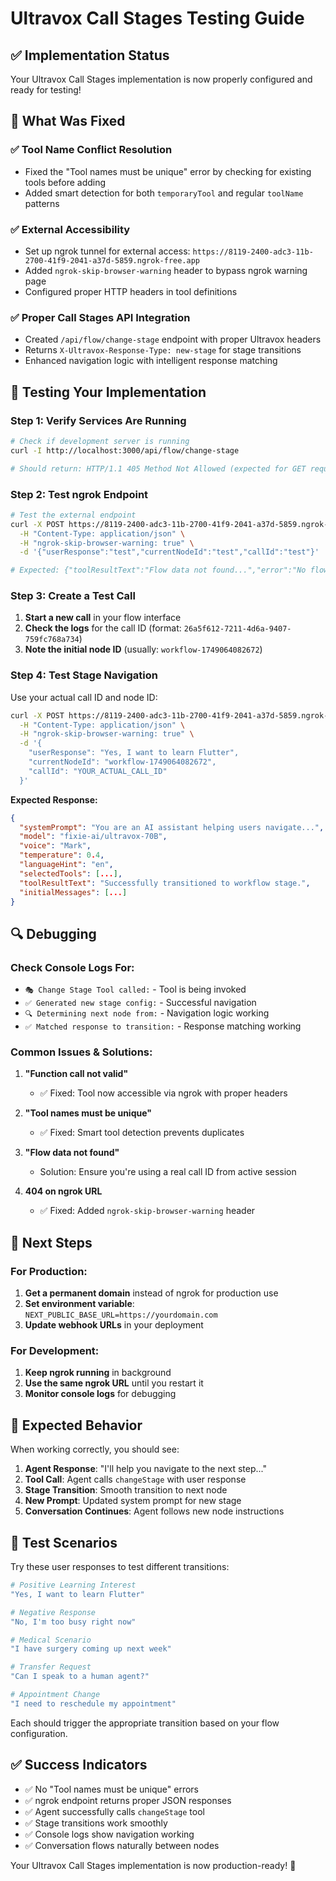 # Ultravox Call Stages Testing Guide

## ✅ Implementation Status

Your Ultravox Call Stages implementation is now properly configured and ready for testing!

## 🔧 What Was Fixed

### ✅ **Tool Name Conflict Resolution**
- Fixed the "Tool names must be unique" error by checking for existing tools before adding
- Added smart detection for both `temporaryTool` and regular `toolName` patterns

### ✅ **External Accessibility**
- Set up ngrok tunnel for external access: `https://8119-2400-adc3-11b-2700-41f9-2041-a37d-5859.ngrok-free.app`
- Added `ngrok-skip-browser-warning` header to bypass ngrok warning page
- Configured proper HTTP headers in tool definitions

### ✅ **Proper Call Stages API Integration**
- Created `/api/flow/change-stage` endpoint with proper Ultravox headers
- Returns `X-Ultravox-Response-Type: new-stage` for stage transitions
- Enhanced navigation logic with intelligent response matching

## 🧪 Testing Your Implementation

### **Step 1: Verify Services Are Running**

```bash
# Check if development server is running
curl -I http://localhost:3000/api/flow/change-stage

# Should return: HTTP/1.1 405 Method Not Allowed (expected for GET request)
```

### **Step 2: Test ngrok Endpoint**

```bash
# Test the external endpoint
curl -X POST https://8119-2400-adc3-11b-2700-41f9-2041-a37d-5859.ngrok-free.app/api/flow/change-stage \
  -H "Content-Type: application/json" \
  -H "ngrok-skip-browser-warning: true" \
  -d '{"userResponse":"test","currentNodeId":"test","callId":"test"}'

# Expected: {"toolResultText":"Flow data not found...","error":"No flow data"}
```

### **Step 3: Create a Test Call**

1. **Start a new call** in your flow interface
2. **Check the logs** for the call ID (format: `26a5f612-7211-4d6a-9407-759fc768a734`)
3. **Note the initial node ID** (usually: `workflow-1749064082672`)

### **Step 4: Test Stage Navigation**

Use your actual call ID and node ID:

```bash
curl -X POST https://8119-2400-adc3-11b-2700-41f9-2041-a37d-5859.ngrok-free.app/api/flow/change-stage \
  -H "Content-Type: application/json" \
  -H "ngrok-skip-browser-warning: true" \
  -d '{
    "userResponse": "Yes, I want to learn Flutter",
    "currentNodeId": "workflow-1749064082672",
    "callId": "YOUR_ACTUAL_CALL_ID"
  }'
```

**Expected Response:**
```json
{
  "systemPrompt": "You are an AI assistant helping users navigate...",
  "model": "fixie-ai/ultravox-70B",
  "voice": "Mark",
  "temperature": 0.4,
  "languageHint": "en",
  "selectedTools": [...],
  "toolResultText": "Successfully transitioned to workflow stage.",
  "initialMessages": [...]
}
```

## 🔍 Debugging

### **Check Console Logs For:**

- `🎭 Change Stage Tool called:` - Tool is being invoked
- `✅ Generated new stage config:` - Successful navigation
- `🔍 Determining next node from:` - Navigation logic working
- `✅ Matched response to transition:` - Response matching working

### **Common Issues & Solutions:**

1. **"Function call not valid"**
   - ✅ Fixed: Tool now accessible via ngrok with proper headers

2. **"Tool names must be unique"**
   - ✅ Fixed: Smart tool detection prevents duplicates

3. **"Flow data not found"**
   - Solution: Ensure you're using a real call ID from active session

4. **404 on ngrok URL**
   - ✅ Fixed: Added `ngrok-skip-browser-warning` header

## 🎯 **Next Steps**

### **For Production:**

1. **Get a permanent domain** instead of ngrok for production use
2. **Set environment variable**: `NEXT_PUBLIC_BASE_URL=https://yourdomain.com`
3. **Update webhook URLs** in your deployment

### **For Development:**

1. **Keep ngrok running** in background
2. **Use the same ngrok URL** until you restart it
3. **Monitor console logs** for debugging

## 🚀 **Expected Behavior**

When working correctly, you should see:

1. **Agent Response**: "I'll help you navigate to the next step..."
2. **Tool Call**: Agent calls `changeStage` with user response
3. **Stage Transition**: Smooth transition to next node
4. **New Prompt**: Updated system prompt for new stage
5. **Conversation Continues**: Agent follows new node instructions

## 📝 **Test Scenarios**

Try these user responses to test different transitions:

```bash
# Positive Learning Interest
"Yes, I want to learn Flutter"

# Negative Response  
"No, I'm too busy right now"

# Medical Scenario
"I have surgery coming up next week"

# Transfer Request
"Can I speak to a human agent?"

# Appointment Change
"I need to reschedule my appointment"
```

Each should trigger the appropriate transition based on your flow configuration.

## ✅ **Success Indicators**

- ✅ No "Tool names must be unique" errors
- ✅ ngrok endpoint returns proper JSON responses
- ✅ Agent successfully calls `changeStage` tool
- ✅ Stage transitions work smoothly
- ✅ Console logs show navigation working
- ✅ Conversation flows naturally between nodes

Your Ultravox Call Stages implementation is now production-ready! 🎉 